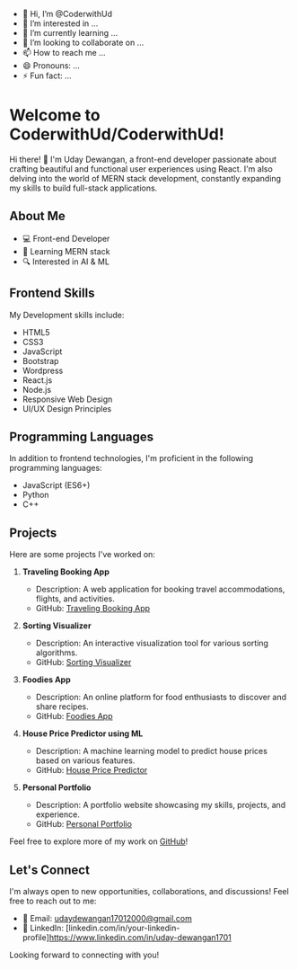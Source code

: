 - 👋 Hi, I’m @CoderwithUd
- 👀 I’m interested in ...
- 🌱 I’m currently learning ...
- 💞️ I’m looking to collaborate on ...
- 📫 How to reach me ...
- 😄 Pronouns: ...
- ⚡ Fun fact: ...
# Welcome to CoderwithUd/CoderwithUd!

Hi there! 👋 I'm Uday Dewangan, a front-end developer passionate about crafting beautiful and functional user experiences using React. I'm also delving into the world of MERN stack development, constantly expanding my skills to build full-stack applications.

## About Me

- 💻 Front-end Developer
- 🌱 Learning MERN stack
- 🔍 Interested in AI & ML

## Frontend Skills

My Development skills include:

- HTML5
- CSS3
- JavaScript
- Bootstrap
- Wordpress
- React.js
- Node.js
- Responsive Web Design
- UI/UX Design Principles

## Programming Languages

In addition to frontend technologies, I'm proficient in the following programming languages:

- JavaScript (ES6+)
- Python
- C++

## Projects

Here are some projects I've worked on:

1. **Traveling Booking App**
   - Description: A web application for booking travel accommodations, flights, and activities.
   - GitHub: [Traveling Booking App](https://github.com/CoderwithUd/Traveling-Booking-app)

2. **Sorting Visualizer**
   - Description: An interactive visualization tool for various sorting algorithms.
   - GitHub: [Sorting Visualizer](#)

3. **Foodies App**
   - Description: An online platform for food enthusiasts to discover and share recipes.
   - GitHub: [Foodies App](https://github.com/CoderwithUd/foodies-app)

4. **House Price Predictor using ML**
   - Description: A machine learning model to predict house prices based on various features.
   - GitHub: [House Price Predictor](#)

5. **Personal Portfolio**
   - Description: A portfolio website showcasing my skills, projects, and experience.
   - GitHub: [Personal Portfolio](https://github.com/CoderwithUd/Portfolio)

Feel free to explore more of my work on [GitHub](https://github.com/CoderwithUd)!

## Let's Connect

I'm always open to new opportunities, collaborations, and discussions! Feel free to reach out to me:

- 📧 Email: udaydewangan17012000@gmail.com
- 💼 LinkedIn: [linkedin.com/in/your-linkedin-profile]https://www.linkedin.com/in/uday-dewangan1701

Looking forward to connecting with you!

<!---
CoderwithUd/CoderwithUd is a ✨ special ✨ repository because its `README.md` (this file) appears on your GitHub profile.
You can click the Preview link to take a look at your changes.
--->

